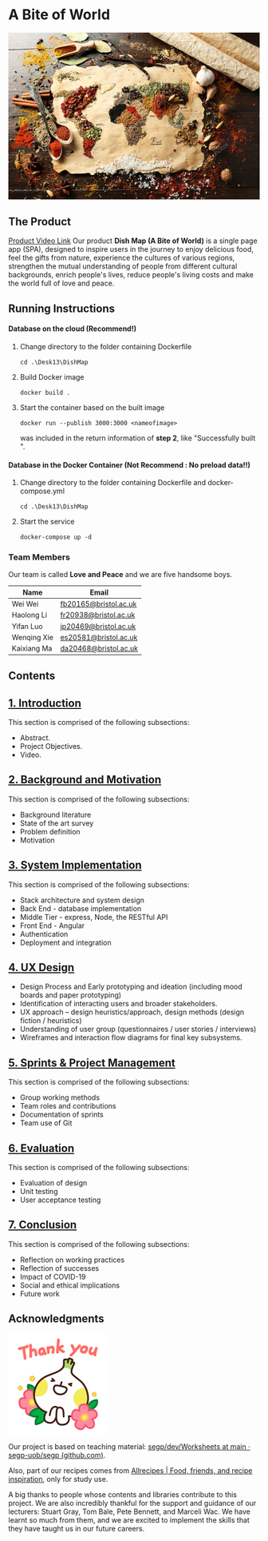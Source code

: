# A Bite of World

![head](images/README/head.png)

## The Product

[Product Video Link](https://youtu.be/ixo0H-L_d4k)
Our product **Dish Map (A Bite of World)** is a single page app (SPA), designed to inspire users in the journey to enjoy delicious food, feel the gifts from nature, experience the cultures of various regions, strengthen the mutual understanding of people from different cultural backgrounds, enrich people's lives,  reduce people's living costs and make the world full of love and peace.



## Running Instructions 

#### Database on the cloud (Recommend!)
1. Change directory to the folder containing Dockerfile

   ```
   cd .\Desk13\DishMap
   ```

2. Build Docker image

   ```
   docker build .
   ```

3. Start the container based on the built image

   ```
   docker run --publish 3000:3000 <nameofimage>
   ```

   <nameofimage> was included in the return information of  **step 2**, like "Successfully built <nameofimage>".

#### Database in the Docker Container (Not Recommend : No preload data!!)

1. Change directory to the folder containing Dockerfile and docker-compose.yml

   ```
   cd .\Desk13\DishMap
   ```

2. Start the service

   ```
   docker-compose up -d
   ```

### Team Members

Our team is called **Love and Peace** and we are five handsome boys.

| Name        | Email                 |
| ----------- | --------------------- |
| Wei Wei     | fb20165@bristol.ac.uk |
| Haolong Li  | fr20938@bristol.ac.uk |
| Yifan Luo   | jp20469@bristol.ac.uk |
| Wenqing Xie | es20581@bristol.ac.uk |
| Kaixiang Ma | da20468@bristol.ac.uk |


## Contents

## [1. Introduction](Portfolio/Introduction.md)

This section is comprised of the following subsections:

- Abstract.
- Project Objectives.
- Video.

## [2. Background and Motivation](Portfolio/Background_and_Motivation.md)

This section is comprised of the following subsections:

* Background literature
* State of the art survey
* Problem definition
* Motivation

## [3. System Implementation](Portfolio/System_Implementation.md)

This section is comprised of the following subsections:

* Stack architecture and system design
* Back End - database implementation
* Middle Tier - express, Node, the RESTful API
* Front End - Angular
* Authentication
* Deployment and integration

## [4. UX Design](Portfolio/UX_Design.md)

- Design Process and Early prototyping and ideation (including mood boards and paper prototyping)
- Identification of interacting users and broader stakeholders.
- UX approach – design heuristics/approach, design methods (design fiction / heuristics)
- Understanding of user group (questionnaires / user stories / interviews)
- Wireframes and interaction flow diagrams for final key subsystems.


## [5. Sprints & Project Management](Portfolio/Sprints_Project_Management.md)

This section is comprised of the following subsections:

* Group working methods
* Team roles and contributions
* Documentation of sprints
* Team use of Git


## [6. Evaluation](Portfolio/Evaluation.md)

This section is comprised of the following subsections:

* Evaluation of design
* Unit testing
* User acceptance testing

## [7. Conclusion](Portfolio/Conclusion.md)

This section is comprised of the following subsections:

* Reflection on working practices
* Reflection of successes
* Impact of COVID-19
* Social and ethical implications
* Future work

## Acknowledgments

![201610241720298258](images/README/thank.gif)

Our project is based on teaching material: [segp/dev/Worksheets at main · segp-uob/segp (github.com)](https://github.com/segp-uob/segp/tree/main/dev/Worksheets).

Also, part of our recipes comes from [Allrecipes | Food, friends, and recipe inspiration](https://www.allrecipes.com/), only for study use.

A big thanks to people whose contents and libraries contribute to this project. We are also incredibly thankful for the support and guidance of our lecturers: Stuart Gray, Tom Bale, Pete Bennett, and Marceli Wac. We have learnt so much from them, and we are excited to implement the skills that they have taught us in our future careers.

